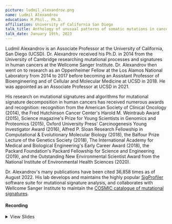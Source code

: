 ```yaml
---
picture: ludmil_alexandrov.png
name: Ludmil Alexandrov
education: M.Phil., Ph.D.
affiliation: University of California San Diego
talk_title: Anthology of unusual patterns of somatic mutations in cancer genomes
talk_date: January 19th, 2023
---
```


Ludmil Alexandrov is an Associate Professor at the University of California, San Diego (UCSD). Dr. Alexandrov received his Ph.D. in 2014 from the University of Cambridge researching mutational processes and signatures in human cancers at the Wellcome Sanger Institute. Dr. Alexandrov then went on to research as an Oppenheimer Fellow at the Los Alamos National Laboratory from 2014 to 2017 before becoming an Assistant Professor of Bioengineering and of Cellular and Molecular Medicine at UCSD in 2018. He was appointed as an Associate Professor at UCSD in 2021.

His research on mutational signatures and algorithms for mutational signature decomposition in human cancers has received numerous awards and recognition: recognition from the American Society of Clinical Oncology (2014), the Fred Hutchinson Cancer Center's Harold M. Weintraub Award (2015), Science magazine's Prize for Young Scientists in Genomics and Proteomics (2015), Oxford University Press' Carcinogenesis Young Investigator Award (2016), Alfred P. Sloan Research Fellowship in Computational & Evolutionary Molecular Biology (2018), the Balfour Prize Lecture of the Genetics Society (2018), The International Academy for Medical and Biological Engineering's Early Career Award (2018), the Packard Foundation's Packard Fellowship for Science and Engineering (2019), and the Outstanding New Environmental Scientist Award from the National Institute of Environmental Health Sciences (2020).

Dr. Alexandrov's many publications have been cited 36,858 times as of August 2022. His lab develops and maintains the highly popular [SigProfiler](https://cancer.sanger.ac.uk/signatures/tools/) software suite for mutational signature analysis, and collaborates with Wellcome Sanger Institute to maintain the [COSMIC catalogue of mutational signatures](https://cancer.sanger.ac.uk/signatures/).

#### Recording

<details><summary>View Slides</summary>
<iframe width="640" height="540" src="{{ site.baseurl }}/assets/speaker_slides/Alexandrov_unusual_patterns_NCI_45min.pdf" allowfullscreen style="border:none;"></iframe>
</details>
